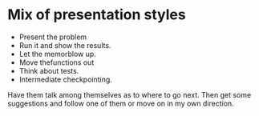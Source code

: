 # Mix of presentation styles
+ Present the problem
+ Run it and show the results.
+ Let the memorblow up.
+ Move thefunctions out
+ Think about tests.
+ Intermediate checkpointing.

Have them talk among themselves as to where to go next.
Then get some suggestions and follow one of them or move on in my own direction.
